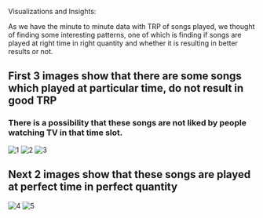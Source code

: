 
Visualizations and Insights:

As we have the minute to minute data with TRP of songs played, we thought of finding some interesting patterns,
one of which is finding if songs are played at right time in right quantity and whether it is resulting in better results or not.

## First 3 images show that there are some songs which played at particular time, do not result in good TRP
### There is a possibility that these songs are not liked by people watching TV in that time slot.

![1](https://user-images.githubusercontent.com/50289281/71567705-136ddb00-2ae7-11ea-9de2-f4b5d2d839c0.png)
![2](https://user-images.githubusercontent.com/50289281/71567753-6ba4dd00-2ae7-11ea-94e2-183bb80bc8e2.png)
![3](https://user-images.githubusercontent.com/50289281/71567754-6ba4dd00-2ae7-11ea-98b8-2e6f2cfbd8e4.png)

## Next 2 images show that these songs are played at perfect time in perfect quantity
![4](https://user-images.githubusercontent.com/50289281/71567755-6ba4dd00-2ae7-11ea-9199-74b9de27f48c.png)
![5](https://user-images.githubusercontent.com/50289281/71567756-6ba4dd00-2ae7-11ea-8d2b-cb082ae1b7ba.png)
